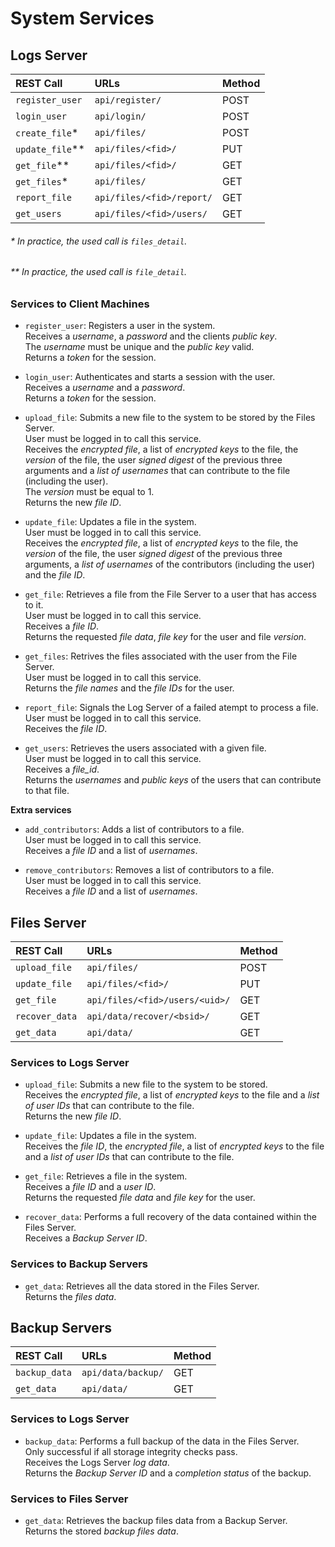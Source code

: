 # System Services

## Logs Server

| REST Call         | URLs                      | Method |
| :---------------- | :------------------------ | :----- |
| `register_user`   | `api/register/`           | POST   |
| `login_user`      | `api/login/`              | POST   |
| `create_file`\*   | `api/files/`              | POST   |
| `update_file`\*\* | `api/files/<fid>/`        | PUT    |
| `get_file`\*\*    | `api/files/<fid>/`        | GET    |
| `get_files`\*     | `api/files/`              | GET    |
| `report_file`     | `api/files/<fid>/report/` | GET    |
| `get_users`       | `api/files/<fid>/users/`  | GET    |

###### \* In practice, the used call is `files_detail`.
###### \*\* In practice, the used call is `file_detail`.

### Services to Client Machines

- `register_user`: Registers a user in the system.<br>
Receives a *username*, a *password* and the clients *public key*.<br>
The *username* must be unique and the *public key* valid.<br>
Returns a *token* for the session.

- `login_user`: Authenticates and starts a session with the user.<br>
Receives a *username* and a *password*.<br>
Returns a *token* for the session.

- `upload_file`: Submits a new file to the system to be stored by the Files Server.<br>
User must be logged in to call this service.<br>
Receives the *encrypted file*, a list of *encrypted keys* to the file, the *version* of the file, the user *signed digest* of the previous three arguments and a *list of usernames* that can contribute to the file (including the user).<br>
The *version* must be equal to 1.<br>
Returns the new *file ID*.

- `update_file`: Updates a file in the system.<br>
User must be logged in to call this service.<br>
Receives the *encrypted file*, a list of *encrypted keys* to the file, the *version* of the file, the user *signed digest* of the previous three arguments, a *list of usernames* of the contributors (including the user) and the *file ID*.

- `get_file`: Retrieves a file from the File Server to a user that has access to it.<br>
User must be logged in to call this service.<br>
Receives a *file ID*.<br>
Returns the requested *file data*, *file key* for the user and file *version*.

- `get_files`: Retrives the files associated with the user from the File Server.<br>
User must be logged in to call this service.<br>
Returns the *file names* and the *file IDs* for the user.

- `report_file`: Signals the Log Server of a failed atempt to process a file.<br>
User must be logged in to call this service.<br>
Receives the *file ID*.

- `get_users`: Retrieves the users associated with a given file.<br>
User must be logged in to call this service.<br>
Receives a *file_id*.<br>
Returns the *usernames* and *public keys* of the users that can contribute to that file.

**Extra services**

- `add_contributors`: Adds a list of contributors to a file.<br>
User must be logged in to call this service.<br>
Receives a *file ID* and a list of *usernames*.

- `remove_contributors`: Removes a list of contributors to a file.<br>
User must be logged in to call this service.<br>
Receives a *file ID* and a list of *usernames*.

## Files Server

| REST Call       | URLs                           | Method |
| :-------------- | :----------------------------- | :----- |
| `upload_file`   | `api/files/`                   | POST   |
| `update_file`   | `api/files/<fid>/`             | PUT    |
| `get_file`      | `api/files/<fid>/users/<uid>/` | GET    |
| `recover_data`  | `api/data/recover/<bsid>/`     | GET    |
| `get_data`      | `api/data/`                    | GET    |

### Services to Logs Server

- `upload_file`: Submits a new file to the system to be stored.<br>
Receives the *encrypted file*, a list of *encrypted keys* to the file and a *list of user IDs* that can contribute to the file.<br>
Returns the new *file ID*.

- `update_file`: Updates a file in the system.<br>
Receives the *file ID*, the *encrypted file*, a list of *encrypted keys* to the file and a *list of user IDs* that can contribute to the file.

- `get_file`: Retrieves a file in the system.<br>
Receives a *file ID* and a *user ID*.<br>
Returns the requested *file data* and *file key* for the user.

- `recover_data`: Performs a full recovery of the data contained within the Files Server.<br>
Receives a *Backup Server ID*.

### Services to Backup Servers

- `get_data`: Retrieves all the data stored in the Files Server.<br>
Returns the *files data*.

## Backup Servers

| REST Call       | URLs                           | Method |
| :-------------- | :----------------------------- | :----- |
| `backup_data`   | `api/data/backup/`             | GET    |
| `get_data`      | `api/data/`                    | GET    |

### Services to Logs Server

- `backup_data`: Performs a full backup of the data in the Files Server.<br>
Only successful if all storage integrity checks pass.<br>
Receives the Logs Server *log data*.<br>
Returns the *Backup Server ID* and a *completion status* of the backup.

### Services to Files Server

- `get_data`: Retrieves the backup files data from a Backup Server.<br>
Returns the stored *backup files data*.
